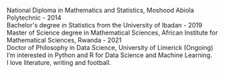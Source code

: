 National Diploma in Mathematics and Statistics, Moshood Abiola Polytechnic - 2014 <br>
Bachelor's degree in Statistics from the University of Ibadan - $2019$ <br>
Master of Science degree in Mathematical Sciences, African Institute for Mathematical Sciences, Rwanda - 2021 <br>
Doctor of Philosophy in Data Science, University of Limerick (Ongoing) <br>
I’m interested in Python and R for Data Science and Machine Learning. <br>
I love literature, writing and football.
